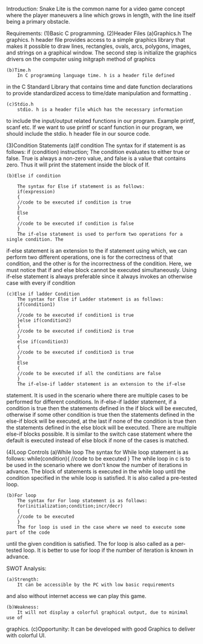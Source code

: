 Introduction: Snake Lite is the common name for a video game concept
where the player maneuvers a line which grows in length, with the line
itself being a primary obstacle.

Requirements: (1)Basic C programming. (2)Header Files (a)Graphics.h The
graphics. h header file provides access to a simple graphics library
that makes it possible to draw lines, rectangles, ovals, arcs, polygons,
images, and strings on a graphical window. The second step is initialize
the graphics drivers on the computer using initgraph method of graphics

    (b)Time.h
        In C programming language time. h is a header file defined

in the C Standard Library that contains time and date function
declarations to provide standardized access to time/date manipulation
and formatting .

    (c)Stdio.h
        stdio. h is a header file which has the necessary information

to include the input/output related functions in our program. Example
printf, scanf etc. If we want to use printf or scanf function in our
program, we should include the stdio. h header file in our source code.

(3)Condition Statements (a)If condition The syntax for if statement is
as follows: if (condition) instruction; The condition evaluates to
either true or false. True is always a non-zero value, and false is a
value that contains zero. Thus it will print the statement inside the
block of If.

    (b)Else if condition

        The syntax for Else if statement is as follows:
        if(expression)
        {
        //code to be executed if condition is true
        }
        Else
        {
        //code to be executed if condition is false
        }
        The if-else statement is used to perform two operations for a single condition. The

if-else statement is an extension to the if statement using which, we
can perform two different operations, one is for the correctness of that
condition, and the other is for the incorrectness of the condition.
Here, we must notice that if and else block cannot be executed
simultaneously. Using if-else statement is always preferable since it
always invokes an otherwise case with every if condition

    (c)Else if ladder Condition
        The syntax for Else if Ladder statement is as follows:
        if(condition1)
        {
        //code to be executed if condition1 is true
        }else if(condition2)
        {
        //code to be executed if condition2 is true
        }
        else if(condition3)
        {
        //code to be executed if condition3 is true
        }
        Else
        {
        //code to be executed if all the conditions are false
        }
        The if-else-if ladder statement is an extension to the if-else

statement. It is used in the scenario where there are multiple cases to
be performed for different conditions. In if-else-if ladder statement,
if a condition is true then the statements defined in the if block will
be executed, otherwise if some other condition is true then the
statements defined in the else-if block will be executed, at the last if
none of the condition is true then the statements defined in the else
block will be executed. There are multiple else-if blocks possible. It
is similar to the switch case statement where the default is executed
instead of else block if none of the cases is matched.

(4)Loop Controls (a)While loop The syntax for While loop statement is as
follows: while(condition){ //code to be executed } The while loop in c
is to be used in the scenario where we don't know the number of
iterations in advance. The block of statements is executed in the while
loop until the condition specified in the while loop is satisfied. It is
also called a pre-tested loop.

    (b)For loop
        The syntax for For loop statement is as follows:
        for(initialization;condition;incr/decr)
        {
        //code to be executed
        }
        The for loop is used in the case where we need to execute some part of the code

until the given condition is satisfied. The for loop is also called as a
per-tested loop. It is better to use for loop if the number of iteration
is known in advance.

SWOT Analysis:

    (a)Strength:
        It can be accessible by the PC with low basic requirements

and also without internet access we can play this game.

    (b)Weakness:
        It will not display a colorful graphical output, due to minimal use of

graphics. (c)Opportunity: It can be developed with good Graphics to
deliver with colorful UI.
